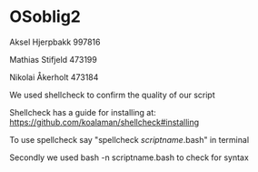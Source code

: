 # OSoblig2

Aksel Hjerpbakk 997816

Mathias Stifjeld 473199

Nikolai Åkerholt 473184

We used shellcheck to confirm the quality of our script

Shellcheck has a guide for installing at: https://github.com/koalaman/shellcheck#installing

To use spellcheck say "spellcheck *scriptname*.bash" in terminal

Secondly we used bash -n scriptname.bash to check for syntax
